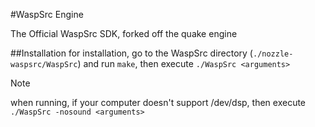 #WaspSrc Engine

The Official WaspSrc SDK, forked off the quake engine

##Installation
for installation, go to the WaspSrc directory (`./nozzle-waspsrc/WaspSrc`) and run `make`, then execute `./WaspSrc <arguments>`

> [!NOTE]
> when running, if your computer doesn't support /dev/dsp, then execute `./WaspSrc -nosound <arguments>`

